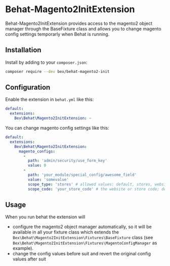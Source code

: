 Behat-Magento2InitExtension
=========================

Behat-Magento2InitExtension provides access to the magento2 object manager through the BaseFixture class and allows you to change magento config settings temporarly when Behat is running.

Installation
------------

Install by adding to your `composer.json`:

```bash
composer require --dev bex/behat-magento2-init
```

Configuration
-------------

Enable the extension in `behat.yml` like this:

```yml
default:
  extensions:
    Bex\Behat\Magento2InitExtension: ~
```

You can change magento config settings like this:
```yml
default:
  extensions:
    Bex\Behat\Magento2InitExtension:
      magento_configs:
        -
          path: 'admin/security/use_form_key'
          value: 0
        -
          path: 'your_module/special_config/awesome_field'
          value: 'somevalue'
          scope_type: 'stores' # allowed values: default, stores, websites; default value: default
          scope_code: 'your_store_code' # the website or store code; default value: null
```

Usage
-----
When you run behat the extension will
- configure the magento2 object manager automatically, so it will be available in all your fixture class which extends the `Bex\Behat\Magento2InitExtension\Fixtures\BaseFixture` class (see `Bex\Behat\Magento2InitExtension\Fixtures\MagentoConfigManager` as example).
- change the config values before suit and revert the original config values after suit
